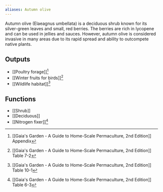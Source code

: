 ```yaml
---
aliases: Autumn olive
---
```

Autumn olive (Elaeagnus umbellata) is a deciduous shrub known for its silver-green leaves and small, red berries. The berries are rich in lycopene and can be used in jellies and sauces. However, autumn olive is considered invasive in many areas due to its rapid spread and ability to outcompete native plants.
## Outputs
- [[Poultry forage]][^1]
- [[Winter fruits for birds]][^2]
- [[Wildlife habitat]][^4]
## Functions
- [[Shrub]]
- [[Deciduous]]
- [[Nitrogen fixer]][^3]

[^1]: [[Gaia's Garden - A Guide to Home-Scale Permaculture, 2nd Edition]] Appendix
[^2]: [[Gaia's Garden - A Guide to Home-Scale Permaculture, 2nd Edition]] Table 7-2
[^3]: [[Gaia's Garden - A Guide to Home-Scale Permaculture, 2nd Edition]] Table 6-3
[^4]: [[Gaia's Garden - A Guide to Home-Scale Permaculture, 2nd Edition]] Table 10-1